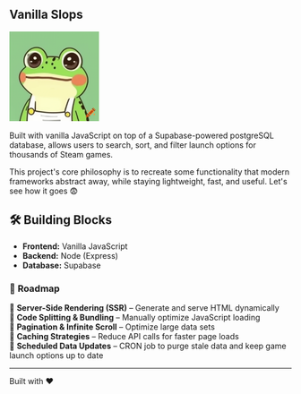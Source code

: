 ## Vanilla Slops

<p align="left">
  <img src="./src/client/public/frogslops.png" alt="FrogSlops Logo" width="160">
</p>

Built with vanilla JavaScript on top of a Supabase-powered postgreSQL database,
allows users to search, sort, and filter launch options for thousands of Steam games. 

This project's core philosophy is to recreate some functionality that modern frameworks abstract away, 
while staying lightweight, fast, and useful. Let's see how it goes :fearful:

## 🛠️ Building Blocks
- **Frontend:** Vanilla JavaScript
- **Backend:** Node (Express)
- **Database:** Supabase

### 🔄 **Roadmap** 
🚧 **Server-Side Rendering (SSR)** – Generate and serve HTML dynamically  
🚧 **Code Splitting & Bundling** – Manually optimize JavaScript loading  
🚧 **Pagination & Infinite Scroll** – Optimize large data sets  
🚧 **Caching Strategies** – Reduce API calls for faster page loads  
🚧 **Scheduled Data Updates** – CRON job to purge stale data and keep game launch options up to date  

---
Built with ❤️
